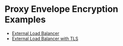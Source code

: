 # Proxy Envelope Encryption Examples

* [External Load Balancer](./proxy_exposed_by_loadbalancer)
* [External Load Balancer with TLS](./proxy_exposed_by_loadbalancer_with_tls)

